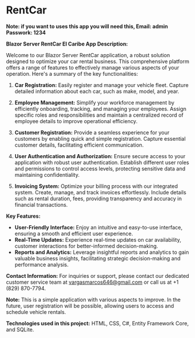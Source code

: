 # RentCar

**Note: if you want to uses this app you will need this, Email: admin Passwork: 1234**

**Blazor Server RentCar El Caribe App Description:**

Welcome to our Blazor Server RentCar application, a robust solution designed to optimize your car rental business. This comprehensive platform offers a range of features to effectively manage various aspects of your operation. Here's a summary of the key functionalities:

1. **Car Registration:**
Easily register and manage your vehicle fleet. Capture detailed information about each car, such as make, model, and year.

2. **Employee Management:**
Simplify your workforce management by efficiently onboarding, tracking, and managing your employees. Assign specific roles and responsibilities and maintain a centralized record of employee details to improve operational efficiency.

3. **Customer Registration:**
Provide a seamless experience for your customers by enabling quick and simple registration. Capture essential customer details, facilitating efficient communication.

4. **User Authentication and Authorization:**
Ensure secure access to your application with robust user authentication. Establish different user roles and permissions to control access levels, protecting sensitive data and maintaining confidentiality.

5. **Invoicing System:**
Optimize your billing process with our integrated system. Create, manage, and track invoices effortlessly. Include details such as rental duration, fees, providing transparency and accuracy in financial transactions.

**Key Features:**
- **User-Friendly Interface:** Enjoy an intuitive and easy-to-use interface, ensuring a smooth and efficient user experience.
- **Real-Time Updates:** Experience real-time updates on car availability, customer interactions for better-informed decision-making.
- **Reports and Analytics:** Leverage insightful reports and analytics to gain valuable business insights, facilitating strategic decision-making and performance analysis.

**Contact Information:**
For inquiries or support, please contact our dedicated customer service team at vargasmarcos646@gmail.com or call us at +1 (829) 870-7794.

**Note:** This is a simple application with various aspects to improve. In the future, user registration will be possible, allowing users to access and schedule vehicle rentals.

**Technologies used in this project:** HTML, CSS, C#, Entity Framework Core, and SQLite.
